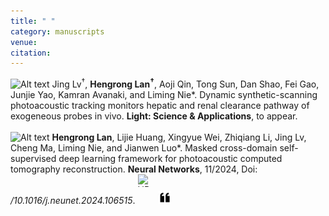```yaml
---
title: " "
category: manuscripts
venue:
citation:
---
```


<img src="../images/journal.png" alt="Alt text" width="20" height="20"> Jing Lv<sup>†</sup>, **Hengrong Lan<sup>†</sup>**, Aoji Qin, Tong Sun, Dan Shao, Fei Gao, Junjie Yao, Kamran Avanaki, and Liming Nie*. Dynamic synthetic-scanning photoacoustic tracking monitors hepatic and renal clearance pathway of exogeneous probes in vivo. **Light: Science & Applications**, to appear.
<br>
<br>
<img src="../images/journal.png" alt="Alt text" width="20" height="20"> **Hengrong Lan**, Lijie Huang, Xingyue Wei, Zhiqiang Li, Jing Lv, Cheng Ma, Liming Nie, and Jianwen Luo*. Masked cross-domain self-supervised deep learning framework for photoacoustic computed tomography reconstruction. **Neural Networks**, 11/2024, Doi: _/10.1016/j.neunet.2024.106515_.
<a href="https://www.sciencedirect.com/science/article/pii/S0893608024004398" target="_blank">
  <img src="../images/PDF.png" alt="URL" width="20" height="20" style="display: inline-block; margin-right: 10px;"></a>
<a href="https://scholar.googleusercontent.com/scholar.bib?q=info:tci62ky4c94J:scholar.google.com/&output=citation&scisdr=ClGdMzbfEIvW5r6xDVk:AFWwaeYAAAAAZwu3FVk1nd8HQ0NvvRB5eP0XK_E&scisig=AFWwaeYAAAAAZwu3FU1HlB1y37xPtOC8E8-PBc4&scisf=4&ct=citation&cd=-1&hl=zh-CN" target="_blank">
<img src="../images/cite.png" alt="Cite" width="20" height="20" style="display: inline-block; margin-right: 10px;"></a>


